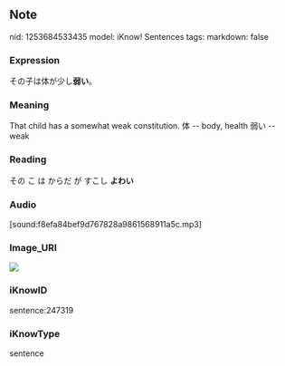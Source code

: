 ## Note
nid: 1253684533435
model: iKnow! Sentences
tags: 
markdown: false

### Expression
その子は体が少し<b>弱い</b>。

### Meaning
That child has a somewhat weak constitution.
体 -- body, health
弱い -- weak

### Reading
その こ は からだ が すこし <b>よわい</b>

### Audio
[sound:f8efa84bef9d767828a9861568911a5c.mp3]

### Image_URI
<img src="4450aa1e171d4a0a4840c449bde1f057.jpg">

### iKnowID
sentence:247319

### iKnowType
sentence
